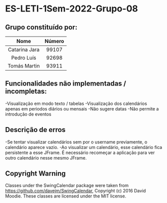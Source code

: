 # ES-LETI-1Sem-2022-Grupo-08

## Grupo constituído por:

| Nome  |  Número |
|:-----------------:|:----:|
| Catarina Jara  | 99107  |
|  Pedro Luís | 92698  |
| Tomás Martin  | 93911  |


## Funcionalidades não implementadas / incompletas:
-Visualização em modo texto / tabelas
-Visualização dos calendários apenas em periodos diários ou mensais
-Não sugere datas
-Não permite a introdução de eventos

## Descrição de erros
-Se tentar visualizar calendários sem por o username previamente, o calendário aparece vazio.
-Ao visualizar um calendário, esse calendário fica persistente a esse JFrame. É necessário recomeçar a aplicação para ver outro calendário nesse mesmo JFrame.



## Copyright Warning

Classes under the SwingCalendar package were taken from https://github.com/davejm/SwingCalendar, Copyright (c) 2016 David Moodie. These classes are licensed under the MIT license.